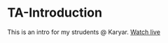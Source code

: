 # TA-Introduction

This is an intro for my strudents @ Karyar.
[Watch live](https://sadeghdehyadgari.github.io/TA--Intro/)
